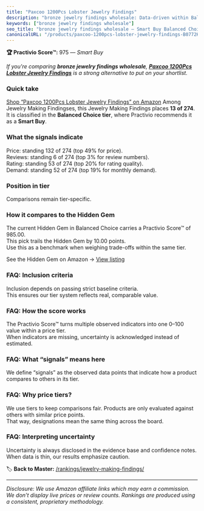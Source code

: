 ```yaml
---
title: "Paxcoo 1200Pcs Lobster Jewelry Findings"
description: "bronze jewelry findings wholesale: Data-driven within Balanced Choice ranking using the Practivio Score™. Positioned by quality, value, demand, findability, mo…"
keywords: ["bronze jewelry findings wholesale"]
seo_title: "bronze jewelry findings wholesale — Smart Buy Balanced Choice (2025)"
canonicalURL: "/products/paxcoo-1200pcs-lobster-jewelry-findings-B0772K7SRB/"
---
```


**🏆 Practivio Score™:** 975 — _Smart Buy_


*If you're comparing **bronze jewelry findings wholesale**, **[Paxcoo 1200Pcs Lobster Jewelry Findings](https://www.amazon.com/dp/B0772K7SRB?tag=practivio-20)** is a strong alternative to put on your shortlist.*
### Quick take
[Shop “Paxcoo 1200Pcs Lobster Jewelry Findings” on Amazon](https://www.amazon.com/dp/B0772K7SRB?tag=practivio-20)
Among Jewelry Making Findingses, this Jewelry Making Findings places **13 of 274**.  
It is classified in the **Balanced Choice tier**, where Practivio recommends it as a **Smart Buy**.

### What the signals indicate
Price: standing 132 of 274 (top 49% for price).  
Reviews: standing 6 of 274 (top 3% for review numbers).  
Rating: standing 53 of 274 (top 20% for rating quality).  
Demand: standing 52 of 274 (top 19% for monthly demand).

### Position in tier
Comparisons remain tier-specific.

### How it compares to the Hidden Gem
The current Hidden Gem in Balanced Choice carries a Practivio Score™ of 985.00.  
This pick trails the Hidden Gem by 10.00 points.  
Use this as a benchmark when weighing trade-offs within the same tier.  

See the Hidden Gem on Amazon → [View listing](https://www.amazon.com/dp/B0B4JPSQLG?tag=practivio-20)

### FAQ: Inclusion criteria
Inclusion depends on passing strict baseline criteria.  
This ensures our tier system reflects real, comparable value.

### FAQ: How the score works
The Practivio Score™ turns multiple observed indicators into one 0–100 value within a price tier.  
When indicators are missing, uncertainty is acknowledged instead of estimated.

### FAQ: What “signals” means here
We define “signals” as the observed data points that indicate how a product compares to others in its tier.

### FAQ: Why price tiers?
We use tiers to keep comparisons fair. Products are only evaluated against others with similar price points.  
That way, designations mean the same thing across the board.

### FAQ: Interpreting uncertainty
Uncertainty is always disclosed in the evidence base and confidence notes.  
When data is thin, our results emphasize caution.


🏷️ **Back to Master:** [/rankings/jewelry-making-findings/](/rankings/jewelry-making-findings/)

---
_Disclosure: We use Amazon affiliate links which may earn a commission. We don’t display live prices or review counts. Rankings are produced using a consistent, proprietary methodology._
